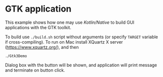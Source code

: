 # GTK application

 This example shows how one may use _Kotlin/Native_ to build GUI
 applications with the GTK toolkit.

To build use `./build.sh` script without arguments (or specify `TARGET` variable if cross-compiling).
To run on Mac install XQuartz X server (https://www.xquartz.org/), and then

    ./Gtk3Demo

Dialog box with the button will be shown, and application will print message
and terminate on button click.
